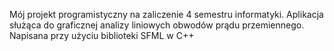 Mój projekt programistyczny na zaliczenie 4 semestru informatyki.
Aplikacja służąca do graficznej analizy liniowych obwodów prądu przemiennego. Napisana przy użyciu biblioteki SFML w C++
